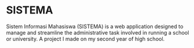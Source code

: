 # SISTEMA
Sistem Informasi Mahasiswa (SISTEMA) is a web application designed to manage and streamline the administrative task involved in running a school or university. A project I made on my second year of high school.
